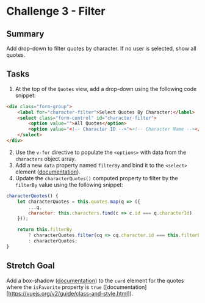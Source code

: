 # Challenge 3 - Filter

## Summary

Add drop-down to filter quotes by character. If no user is selected, show all quotes.

## Tasks

1. At the top of the `Quotes` view, add a drop-down using the following code snippet:

```html
<div class="form-group">
    <label for="character-filter">Select Quotes By Character:</label>
    <select class="form-control" id="character-filter">
        <option value="">All Quotes</option>
        <option value="<!-- Character ID -->"><!-- Character Name --></option>
    </select>
</div>
```

2. Use the `v-for` directive to populate the `<options>` with data from the `characters` object array.
3. Add a new `data` property named `filterBy` and bind it to the `<select>` element ([documentation](https://vuejs.org/v2/guide/forms.html#Select)).
4. Update the `characterQuotes()` computed property to filter by the `filterBy` value using the following snippet:

```js
characterQuotes() {
    let characterQuotes = this.quotes.map(q => ({
        ...q,
        character: this.characters.find(c => c.id === q.characterId)
    }));

    return this.filterBy 
        ? characterQuotes.filter(cq => cq.character.id === this.filterBy)
        : characterQuotes;
}
```

## Stretch Goal

Add a box-shadow ([documentation](https://getbootstrap.com/docs/4.4/utilities/shadows/)) to the `card` element for the quotes where the `isFavorite` property is `true` ([documentation][https://vuejs.org/v2/guide/class-and-style.html]).
